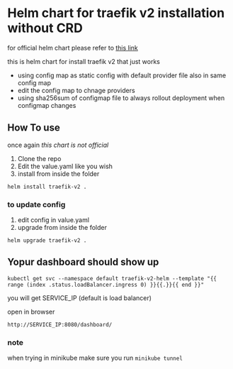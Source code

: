 # Helm chart for traefik v2 installation without CRD

for official helm chart please refer to [this link](https://github.com/traefik/traefik-helm-chart)

this is helm chart for install traefik v2 that just works
- using config map as static config with default provider file also in same config map
- edit the config map to chnage providers
- using sha256sum of configmap file to always rollout deployment when configmap changes

## How To use
once again *this chart is not official*

1. Clone the repo 
2. Edit the value.yaml like you wish 
3. install from inside the folder
```
helm install traefik-v2 .
```

### to update config
1. edit config in value.yaml
2. upgrade from inside the folder
```
helm upgrade traefik-v2 .
```

## Yopur dashboard should show up
```
kubectl get svc --namespace default traefik-v2-helm --template "{{ range (index .status.loadBalancer.ingress 0) }}{{.}}{{ end }}"
```
you will get SERVICE_IP (default is load balancer)

open in browser
```
http://SERVICE_IP:8080/dashboard/
```

### note
when trying in minikube make sure you run `minikube tunnel`